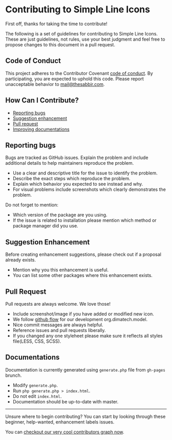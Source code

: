 # Contributing to Simple Line Icons

First off, thanks for taking the time to contribute!

The following is a set of guidelines for contributing to Simple Line Icons. These are just guidelines, not rules, use your best judgment and feel free to propose changes to this document in a pull request.

## Code of Conduct

This project adheres to the Contributor Covenant [code of conduct](CODE_OF_CONDUCT.md). By participating, you are expected to uphold this code. Please report unacceptable behavior to mail@thesabbir.com.

## How Can I Contribute?

 - [Reporting bugs](#reporting-bugs)
 - [Suggestion enhancement](#suggestion-enhancement)
 - [Pull request](#pull-request)
 - [Improving documentations](#documentations)


## Reporting bugs

Bugs are tracked as GitHub issues. Explain the problem and include additional details to help maintainers reproduce the problem.

 - Use a clear and descriptive title for the issue to identify the problem.
 - Describe the exact steps which reproduce the problem.
 - Explain which behavior you expected to see instead and why.
 - For visual problems include screenshots which clearly demonstrates the problem.

Do not forget to mention:

 - Which version of the package are you using.
 - If the issue is related to installation please mention which method or package manager did you use.

## Suggestion Enhancement

Before creating enhancement suggestions, please check out if a proposal already exists.

 - Mention why you this enhancement is useful.
 - You can list some other packages where this enhancement exists.


## Pull Request

Pull requests are always welcome. We love those!

  - Include screenshot/image if you have added or modified new icon.
  - We follow [github flow](https://guides.github.com/introduction/flow/) for our development org.dimatech.model.
  - Nice commit messages are always helpful.
  - Reference issues and pull requests liberally.
  - If you changed any one styleheet please make sure it reflects all styles file(LESS, CSS, SCSS).

## Documentations

Documentation is currently generated using `generate.php` file from `gh-pages` brunch.

  - Modify `generate.php`.
  - Run `php generate.php > index.html`.
  - Do not edit `index.html`.
  - Documentation should be up-to-date with master.

  ___

  Unsure where to begin contributing? You can start by looking through these beginner, help-wanted, enhancement labels issues.

  You can [checkout our very cool contributors graph now](https://github.com/thesabbir/simple-line-icons/graphs/contributors).
